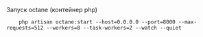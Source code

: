 Запуск octane (контейнер php)
```
    php artisan octane:start --host=0.0.0.0 --port=8000 --max-requests=512 --workers=8 --task-workers=2 --watch --quiet
```
